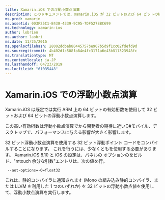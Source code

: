 ```yaml
---
title: Xamarin.iOS での浮動小数点演算
description: このドキュメントでは、Xamarin.iOS が 32 ビットおよび 64 ビットの精度の浮動小数点演算を処理する方法について説明し、パフォーマンスへの関連付けの影響について説明します。
ms.prod: xamarin
ms.assetid: 003F25C1-B430-4339-9C95-7DF527EBC699
ms.technology: xamarin-ios
author: lobrien
ms.author: laobri
ms.date: 11/25/2015
ms.openlocfilehash: 28002ddbab80445757be907b5d9f1cc02fdefd9d
ms.sourcegitcommit: 4b402d1c508fa84e4fc3171a6e43b811323948fc
ms.translationtype: MT
ms.contentlocale: ja-JP
ms.lasthandoff: 04/23/2019
ms.locfileid: "61035448"
---
```

# <a name="floating-point-operations-in-xamarinios"></a>Xamarin.iOS での浮動小数点演算

Xamarin.iOS は既定では実行 ARM 上の 64 ビットの有効桁数を使用して 32 ビットおよび 64 ビットの浮動小数点演算します。  

この高い有効桁数は浮動小数点演算でから開発者の期待に近いC#モバイル、デスクトップで、パフォーマンスに与える影響が大きく影響します。

32 ビット浮動小数点演算を使用する 32 ビット浮動ポイント コードをコンパイルすることになります。  これを行うには、少なくともを使用する必要があります。 Xamarin.iOS 8.10 と iOS の設定は、パネルの オプションのをビルド、"mtouch 余分な引数"エントリは、次の値を行。

     --aot-options=-O=float32

これは、静的コンパイラに通知されます (Mono の組み込み静的コンパイラ、または LLVM を利用した 1 つのいずれか) を 32 ビットの浮動小数点値を使用して、浮動小数点演算を実行します。
